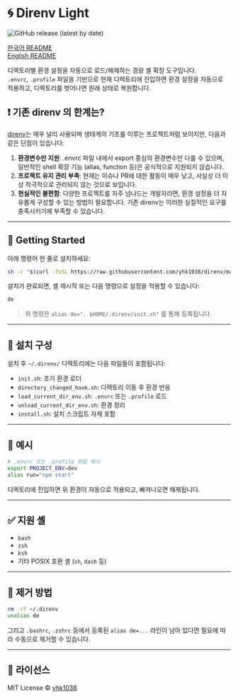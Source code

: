 # 🌀 Direnv Light

![GitHub release (latest by date)](https://img.shields.io/github/v/release/yhk1038/direnv?style=flat-square)

[한국어 README](./README.ko.md)\
[English README](./README.md)

디렉토리별 환경 설정을 자동으로 로드/해제하는 경량 셸 확장 도구입니다.\
`.envrc`, `.profile` 파일을 기반으로 현재 디렉토리에 진입하면 환경 설정을 자동으로 적용하고, 디렉토리를 벗어나면 원래 상태로 복원합니다.

## ❗ 기존 direnv 의 한계는?

[direnv](https://github.com/direnv/direnv)는 매우 널리 사용되며 생태계의 기초를 이루는 프로젝트처럼 보이지만, 다음과 같은 단점이 있습니다:

1. **환경변수만 지원**: .envrc 파일 내에서 export 중심의 환경변수만 다룰 수 있으며, 일반적인 shell 확장 기능 (alias, function 등)은 공식적으로 지원되지 않습니다.
2. **프로젝트 유지 관리 부족**: 현재는 이슈나 PR에 대한 활동이 매우 낮고, 사실상 더 이상 적극적으로 관리되지 않는 것으로 보입니다.
3. **현실적인 불편함**: 다양한 프로젝트를 자주 넘나드는 개발자라면, 환경 설정을 더 자유롭게 구성할 수 있는 방법이 필요합니다. 기존 direnv는 이러한 실질적인 요구를 충족시키기에 부족할 수 있습니다.

---

## 🚀 Getting Started

아래 명령어 한 줄로 설치하세요:

```sh
sh -c "$(curl -fsSL https://raw.githubusercontent.com/yhk1038/direnv/main/install.sh)"
```

설치가 완료되면, 셸 재시작 또는 다음 명령으로 설정을 적용할 수 있습니다:

```sh
de
```

> 위 명령은 `alias de=". $HOME/.direnv/init.sh"` 를 통해 등록됩니다.

---

## 📂 설치 구성

설치 후 `~/.direnv/` 디렉토리에는 다음 파일들이 포함됩니다:

- `init.sh`: 초기 환경 로더
- `directory_changed_hook.sh`: 디렉토리 이동 후 환경 반응
- `load_current_dir_env.sh`: `.envrc` 또는 `.profile` 로드
- `unload_current_dir_env.sh`: 환경 정리
- `install.sh`: 설치 스크립트 자체 포함

---

## 🧪 예시

```bash
# .envrc 또는 .profile 파일 예시
export PROJECT_ENV=dev
alias run="npm start"
```

디렉토리에 진입하면 위 환경이 자동으로 적용되고, 빠져나오면 해제됩니다.

---

## ✅ 지원 셸

- `bash`
- `zsh`
- `ksh`
- 기타 POSIX 호환 셸 (`sh`, `dash` 등)

---

## 🧹 제거 방법

```sh
rm -rf ~/.direnv
unalias de
```

그리고 `.bashrc`, `.zshrc` 등에서 등록된 `alias de=...` 라인이 남아 있다면 필요에 따라 수동으로 제거할 수 있습니다.

---

## 📄 라이선스

MIT License © [yhk1038](https://github.com/yhk1038)

